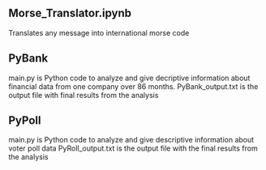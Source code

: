 Morse_Translator.ipynb
-----------------------
Translates any message into international morse code


PyBank
--------
main.py is Python code to analyze and give decriptive information about financial data from one company over 86 months.
PyBank_output.txt is the output file with final results from the analysis



PyPoll
--------
main.py is Python code to analyze and give descriptive information about voter poll data
PyRoll_output.txt is the output file with the final results from the analysis
